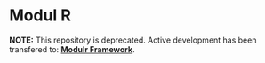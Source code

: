 # Modul R

**NOTE:** This repository is deprecated. Active development has been transfered to: **[Modulr Framework](https://github.com/modulr-framework/modulr-js)**.
